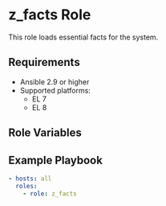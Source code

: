 # z\_facts Role

This role loads essential facts for the system.

## Requirements

- Ansible 2.9 or higher
- Supported platforms:
  - EL 7
  - EL 8

## Role Variables


## Example Playbook

```yaml
- hosts: all
  roles:
    - role: z_facts
```
